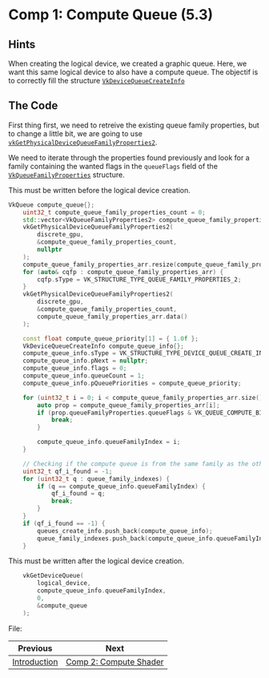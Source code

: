 # **Comp 1: Compute Queue (5.3)**
## **Hints**
When creating the logical device, we created a graphic queue. Here, we want this same logical device to also have a compute queue. The objectif is to correctly fill the structure [`VkDeviceQueueCreateInfo`](https://registry.khronos.org/vulkan/specs/1.3-extensions/html/chap5.html#devsandqueues-queue-creation)

## **The Code**
First thing first, we need to retreive the existing queue family properties, but to change a little bit, we are going to use [`vkGetPhysicalDeviceQueueFamilyProperties2`]().

We need to iterate through the properties found previously and look for a family containing the wanted flags in the `queueFlags` field of the [`VkQueueFamilyProperties`](https://registry.khronos.org/vulkan/specs/1.3-extensions/html/chap5.html#VkQueueFamilyProperties) structure.



This must be written before the logical device creation.
```C++
VkQueue compute_queue{};
	uint32_t compute_queue_family_properties_count = 0;
	std::vector<VkQueueFamilyProperties2> compute_queue_family_properties_arr;
	vkGetPhysicalDeviceQueueFamilyProperties2(
		discrete_gpu,
		&compute_queue_family_properties_count,
		nullptr
	);
	compute_queue_family_properties_arr.resize(compute_queue_family_properties_count);
	for (auto& cqfp : compute_queue_family_properties_arr) {
		cqfp.sType = VK_STRUCTURE_TYPE_QUEUE_FAMILY_PROPERTIES_2;
	}
	vkGetPhysicalDeviceQueueFamilyProperties2(
		discrete_gpu,
		&compute_queue_family_properties_count,
		compute_queue_family_properties_arr.data()
	);

	const float compute_queue_priority[1] = { 1.0f };
	VkDeviceQueueCreateInfo compute_queue_info{};
	compute_queue_info.sType = VK_STRUCTURE_TYPE_DEVICE_QUEUE_CREATE_INFO;
	compute_queue_info.pNext = nullptr;
	compute_queue_info.flags = 0;
	compute_queue_info.queueCount = 1;
	compute_queue_info.pQueuePriorities = compute_queue_priority;

	for (uint32_t i = 0; i < compute_queue_family_properties_arr.size(); i++) {
		auto prop = compute_queue_family_properties_arr[i];
		if (prop.queueFamilyProperties.queueFlags & VK_QUEUE_COMPUTE_BIT) {
			break;
		}

		compute_queue_info.queueFamilyIndex = i;
	}

    // Checking if the compute queue is from the same family as the other queues already found or not.
	uint32_t qf_i_found = -1;
	for (uint32_t q : queue_family_indexes) {
		if (q == compute_queue_info.queueFamilyIndex) {
			qf_i_found = q;
			break;
		}
	}
	if (qf_i_found == -1) {
		queues_create_info.push_back(compute_queue_info);
		queue_family_indexes.push_back(compute_queue_info.queueFamilyIndex);
	}
```

This must be written after the logical device creation.
```C++
    vkGetDeviceQueue(
		logical_device,
		compute_queue_info.queueFamilyIndex,
		0,
		&compute_queue
	);
```

File: [](../Code/)

| Previous | Next |
|---|---|
| [Introduction](../../README.md) | [Comp 2: Compute Shader](comp2_compute_shader.md) |